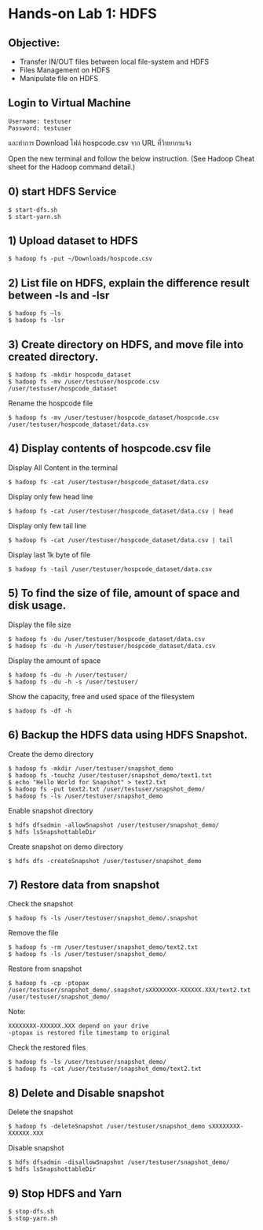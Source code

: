 # Hands-on Lab 1: HDFS 

## Objective:
- Transfer IN/OUT files between local file-system and HDFS
-	Files Management on HDFS
-	Manipulate file on HDFS

## Login to Virtual Machine
```
Username: testuser
Password: testuser
```
และทำการ Download ไฟล์ hospcode.csv จาก URL ที่วิทยากรแจ้ง

Open the new terminal and follow the below instruction. (See Hadoop Cheat sheet for the Hadoop command detail.)

## 0) start HDFS Service
```
$ start-dfs.sh
$ start-yarn.sh
```

## 1) Upload dataset to HDFS

```
$ hadoop fs -put ~/Downloads/hospcode.csv
```

## 2)	List file on HDFS, explain the difference result between -ls and -lsr

```
$ hadoop fs –ls
$ hadoop fs -lsr 
```

## 3)	Create directory on HDFS, and move file into created directory.

```
$ hadoop fs -mkdir hospcode_dataset
$ hadoop fs -mv /user/testuser/hospcode.csv /user/testuser/hospcode_dataset
```

Rename the hospcode file
```
$ hadoop fs -mv /user/testuser/hospcode_dataset/hospcode.csv /user/testuser/hospcode_dataset/data.csv
```

## 4)	Display contents of hospcode.csv file

Display All Content in the terminal
```
$ hadoop fs -cat /user/testuser/hospcode_dataset/data.csv
```

Display only few head line
```
$ hadoop fs -cat /user/testuser/hospcode_dataset/data.csv | head
```

Display only few tail line
```
$ hadoop fs -cat /user/testuser/hospcode_dataset/data.csv | tail
```

Display last 1k byte of file 
```
$ hadoop fs -tail /user/testuser/hospcode_dataset/data.csv
```

## 5)	To find the size of file, amount of space and disk usage. 

Display the file size
```
$ hadoop fs -du /user/testuser/hospcode_dataset/data.csv
$ hadoop fs -du -h /user/testuser/hospcode_dataset/data.csv
```

Display the amount of space
```
$ hadoop fs -du -h /user/testuser/
$ hadoop fs -du -h -s /user/testuser/
```

Show the capacity, free and used space of the filesystem
```
$ hadoop fs -df -h
```

## 6)	Backup the HDFS data using HDFS Snapshot. 

Create the demo directory
```
$ hadoop fs -mkdir /user/testuser/snapshot_demo
$ hadoop fs -touchz /user/testuser/snapshot_demo/text1.txt
$ echo "Hello World for Snapshot" > text2.txt
$ hadoop fs -put text2.txt /user/testuser/snapshot_demo/
$ hadoop fs -ls /user/testuser/snapshot_demo
```

Enable snapshot directory
```
$ hdfs dfsadmin -allowSnapshot /user/testuser/snapshot_demo/
$ hdfs lsSnapshottableDir
```

Create snapshot on demo directory
```
$ hdfs dfs -createSnapshot /user/testuser/snapshot_demo
```

## 7)	Restore data from snapshot

Check the snapshot
```
$ hadoop fs -ls /user/testuser/snapshot_demo/.snapshot
```

Remove the file
```
$ hadoop fs -rm /user/testuser/snapshot_demo/text2.txt
$ hadoop fs -ls /user/testuser/snapshot_demo/
```

Restore from snapshot
```
$ hadoop fs -cp -ptopax /user/testuser/snapshot_demo/.snapshot/sXXXXXXXX-XXXXXX.XXX/text2.txt /user/testuser/snapshot_demo/
```

Note:
```
XXXXXXXX-XXXXXX.XXX depend on your drive
-ptopax is restored file timestamp to original
```

Check the restored files
```
$ hadoop fs -ls /user/testuser/snapshot_demo/
$ hadoop fs -cat /user/testuser/snapshot_demo/text2.txt
```

## 8)	Delete and Disable snapshot

Delete the snapshot 
```
$ hadoop fs -deleteSnapshot /user/testuser/snapshot_demo sXXXXXXXX-XXXXXX.XXX
```

Disable snapshot
```
$ hdfs dfsadmin -disallowSnapshot /user/testuser/snapshot_demo/
$ hdfs lsSnapshottableDir
```

## 9) Stop HDFS and Yarn
```
$ stop-dfs.sh
$ stop-yarn.sh
```
